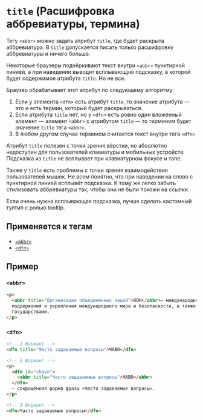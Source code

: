 # `title` (Расшифровка аббревиатуры, термина)

Тегу `<abbr>` можно задать атрибут `title`, где будет раскрыта аббревиатура. В `title` допускается писать только расшифровку аббревиатуры и ничего больше.

Некоторые браузеры подчёркивают текст внутри `<abbr>` пунктирной линией, а при наведении выводят всплывающую подсказку, в которой будет содержимое атрибута `title`. Но не все.

Браузер обрабатывает этот атрибут по следующему алгоритму:

1. Если у элемента `<dfn>` есть атрибут `title`, то значение атрибута — это и есть термин, который будет раскрываться.
2. Если атрибута `title` нет, но у `<dfn>` есть ровно один вложенный элемент — элемент `<abbr>` с атрибутом `title` — то термином будет значение `title` тега `<abbr>`.
3. В любом другом случае термином считается текст внутри тега `<dfn>`

Атрибут `title` полезен с точки зрения вёрстки, но абсолютно недоступен для пользователей клавиатуры и мобильных устройств. Подсказка из `title` не всплывает при клавиатурном фокусе и тапе.

Также у `title` есть проблемы с точки зрения взаимодействия пользователей мышек. Не всем понятно, что при наведении на слово с пунктирной линией всплывёт подсказка. К тому же легко забыть стилизовать аббревиатуры так, чтобы они не были похожи на ссылки.

Если очень нужна всплывающая подсказка, лучше сделать кастомный тултип с ролью tooltip.

## Применяется к тегам

- [`<abbr>`](<../TAGS INLINE/abbr (АББРЕВИАТУРА).md>)
- [`<dfn>`](<../TAGS INLINE/dfn (ТЕРМИН).md>)

## Пример

### `<abbr>`

```html
<p>
  <abbr title="Организация объединённых наций">ООН</abbr>— международная организация, созданная для
  поддержания и укрепления международного мира и безопасности, а также развития сотрудничества между
  государствами.
</p>
```

### `<dfn>`

```html
<!-- 1 Вариант -->
<dfn title="Часто задаваемые вопросы">ЧАВО</dfn>

<!-- 2 Вариант -->
<p>
  <dfn id="chavo">
    <abbr title="Часто задаваемые вопросы">ЧАВО</abbr>
  </dfn>
  — сокращённая форма фразы «Часто задаваемые вопросы».
</p>

<!-- 3 Вариант -->
<dfn>Часто задаваемые вопросы</dfn>
```
